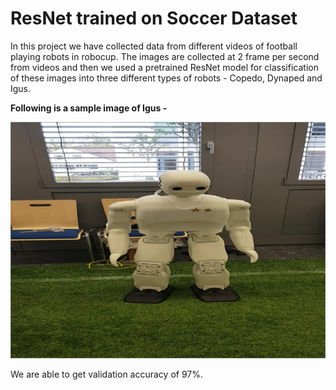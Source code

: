 # ResNet trained on Soccer Dataset

In this project we have collected data from different videos of football playing robots in robocup. The images are collected at 2 frame per second from videos and then we used a pretrained ResNet model for classification of these images into three different types of robots - Copedo, Dynaped and Igus. 

**Following is a sample image of Igus -**

![igus_image](https://github.com/TDeepanshPandey/Resnet_on_soccer_dataset/blob/master/img_sample.jpg)


We are able to get validation accuracy of 97%.
